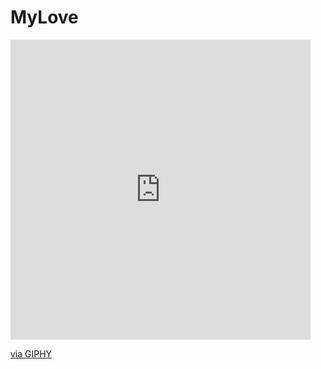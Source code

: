 # MyLove
<iframe src="https://giphy.com/embed/UkfUod3TFW66J2BWKK" width="480" height="480" style="" frameBorder="0" class="giphy-embed" allowFullScreen></iframe><p><a href="https://giphy.com/gifs/Mostapes-cat-kitty-mikitti-UkfUod3TFW66J2BWKK">via GIPHY</a></p>
